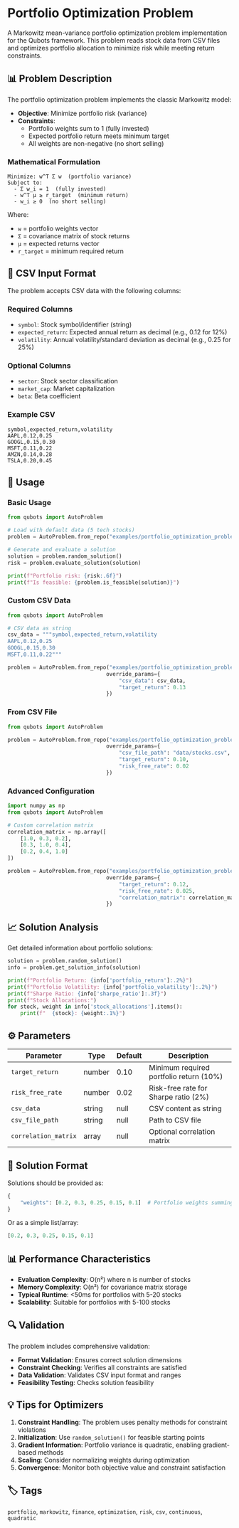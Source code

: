# Portfolio Optimization Problem

A Markowitz mean-variance portfolio optimization problem implementation for the Qubots framework. This problem reads stock data from CSV files and optimizes portfolio allocation to minimize risk while meeting return constraints.

## 📊 Problem Description

The portfolio optimization problem implements the classic Markowitz model:

- **Objective**: Minimize portfolio risk (variance)
- **Constraints**: 
  - Portfolio weights sum to 1 (fully invested)
  - Expected portfolio return meets minimum target
  - All weights are non-negative (no short selling)

### Mathematical Formulation

```
Minimize: w^T Σ w  (portfolio variance)
Subject to:
  - Σ w_i = 1  (fully invested)
  - w^T μ ≥ r_target  (minimum return)
  - w_i ≥ 0  (no short selling)
```

Where:
- `w` = portfolio weights vector
- `Σ` = covariance matrix of stock returns
- `μ` = expected returns vector
- `r_target` = minimum required return

## 📁 CSV Input Format

The problem accepts CSV data with the following columns:

### Required Columns
- `symbol`: Stock symbol/identifier (string)
- `expected_return`: Expected annual return as decimal (e.g., 0.12 for 12%)
- `volatility`: Annual volatility/standard deviation as decimal (e.g., 0.25 for 25%)

### Optional Columns
- `sector`: Stock sector classification
- `market_cap`: Market capitalization
- `beta`: Beta coefficient

### Example CSV
```csv
symbol,expected_return,volatility
AAPL,0.12,0.25
GOOGL,0.15,0.30
MSFT,0.11,0.22
AMZN,0.14,0.28
TSLA,0.20,0.45
```

## 🚀 Usage

### Basic Usage

```python
from qubots import AutoProblem

# Load with default data (5 tech stocks)
problem = AutoProblem.from_repo("examples/portfolio_optimization_problem")

# Generate and evaluate a solution
solution = problem.random_solution()
risk = problem.evaluate_solution(solution)

print(f"Portfolio risk: {risk:.6f}")
print(f"Is feasible: {problem.is_feasible(solution)}")
```

### Custom CSV Data

```python
from qubots import AutoProblem

# CSV data as string
csv_data = """symbol,expected_return,volatility
AAPL,0.12,0.25
GOOGL,0.15,0.30
MSFT,0.11,0.22"""

problem = AutoProblem.from_repo("examples/portfolio_optimization_problem", 
                               override_params={
                                   "csv_data": csv_data,
                                   "target_return": 0.13
                               })
```

### From CSV File

```python
from qubots import AutoProblem

problem = AutoProblem.from_repo("examples/portfolio_optimization_problem",
                               override_params={
                                   "csv_file_path": "data/stocks.csv",
                                   "target_return": 0.10,
                                   "risk_free_rate": 0.02
                               })
```

### Advanced Configuration

```python
import numpy as np
from qubots import AutoProblem

# Custom correlation matrix
correlation_matrix = np.array([
    [1.0, 0.3, 0.2],
    [0.3, 1.0, 0.4], 
    [0.2, 0.4, 1.0]
])

problem = AutoProblem.from_repo("examples/portfolio_optimization_problem",
                               override_params={
                                   "target_return": 0.12,
                                   "risk_free_rate": 0.025,
                                   "correlation_matrix": correlation_matrix.tolist()
                               })
```

## 📈 Solution Analysis

Get detailed information about portfolio solutions:

```python
solution = problem.random_solution()
info = problem.get_solution_info(solution)

print(f"Portfolio Return: {info['portfolio_return']:.2%}")
print(f"Portfolio Volatility: {info['portfolio_volatility']:.2%}")
print(f"Sharpe Ratio: {info['sharpe_ratio']:.3f}")
print(f"Stock Allocations:")
for stock, weight in info['stock_allocations'].items():
    print(f"  {stock}: {weight:.1%}")
```

## ⚙️ Parameters

| Parameter | Type | Default | Description |
|-----------|------|---------|-------------|
| `target_return` | number | 0.10 | Minimum required portfolio return (10%) |
| `risk_free_rate` | number | 0.02 | Risk-free rate for Sharpe ratio (2%) |
| `csv_data` | string | null | CSV content as string |
| `csv_file_path` | string | null | Path to CSV file |
| `correlation_matrix` | array | null | Optional correlation matrix |

## 🎯 Solution Format

Solutions should be provided as:

```python
{
    "weights": [0.2, 0.3, 0.25, 0.15, 0.1]  # Portfolio weights summing to 1.0
}
```

Or as a simple list/array:
```python
[0.2, 0.3, 0.25, 0.15, 0.1]
```

## 📊 Performance Characteristics

- **Evaluation Complexity**: O(n²) where n is number of stocks
- **Memory Complexity**: O(n²) for covariance matrix storage
- **Typical Runtime**: <50ms for portfolios with 5-20 stocks
- **Scalability**: Suitable for portfolios with 5-100 stocks

## 🔍 Validation

The problem includes comprehensive validation:

- **Format Validation**: Ensures correct solution dimensions
- **Constraint Checking**: Verifies all constraints are satisfied
- **Data Validation**: Validates CSV input format and ranges
- **Feasibility Testing**: Checks solution feasibility

## 💡 Tips for Optimizers

1. **Constraint Handling**: The problem uses penalty methods for constraint violations
2. **Initialization**: Use `random_solution()` for feasible starting points
3. **Gradient Information**: Portfolio variance is quadratic, enabling gradient-based methods
4. **Scaling**: Consider normalizing weights during optimization
5. **Convergence**: Monitor both objective value and constraint satisfaction

## 🏷️ Tags

`portfolio`, `markowitz`, `finance`, `optimization`, `risk`, `csv`, `continuous`, `quadratic`
